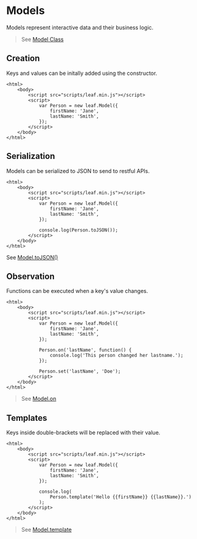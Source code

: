 # Models

Models represent interactive data and their business logic. 

> See [Model Class](https://github.com/leaf-web/leaf.js/blob/master/docs/api.md#leaf.Model)

## Creation

Keys and values can be initally added using the constructor.

	<html>
		<body>
			<script src="scripts/leaf.min.js"></script>
			<script>
				var Person = new leaf.Model({
					firstName: 'Jane',
					lastName: 'Smith',
				});
			</script>
		</body>
	</html>

## Serialization

Models can be serialized to JSON to send to restful APIs.

	<html>
		<body>
			<script src="scripts/leaf.min.js"></script>
			<script>
				var Person = new leaf.Model({
					firstName: 'Jane',
					lastName: 'Smith',
				});

				console.log(Person.toJSON());
			</script>
		</body>
	</html>

See [Model.toJSON()](https://github.com/leaf-web/leaf.js/blob/master/docs/api.md#leaf.Model.toJSON)

## Observation

Functions can be executed when a key's value changes.

	<html>
		<body>
			<script src="scripts/leaf.min.js"></script>
			<script>
				var Person = new leaf.Model({
					firstName: 'Jane',
					lastName: 'Smith',
				});

				Person.on('lastName', function() {
					console.log('This person changed her lastname.');
				});

				Person.set('lastName', 'Doe');
			</script>
		</body>
	</html>

> See [Model.on](https://github.com/leaf-web/leaf.js/blob/master/docs/api.md#leaf.Model.on)

## Templates

Keys inside double-brackets will be replaced with their value. 

	<html>
		<body>
			<script src="scripts/leaf.min.js"></script>
			<script>
				var Person = new leaf.Model({
					firstName: 'Jane',
					lastName: 'Smith',
				});

				console.log(
					Person.template('Hello {{firstName}} {{lastName}}.')
				);
			</script>
		</body>
	</html>

> See [Model.template](https://github.com/leaf-web/leaf.js/blob/master/docs/api.md#leaf.Model.template)


